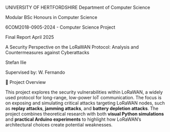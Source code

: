 UNIVERSITY OF HERTFORDSHIRE
Department of Computer Science



Modular BSc Honours in Computer Science



6COM2018-0905-2024 - Computer Science Project



Final Report
April 2025



A Security Perspective on the LoRaWAN Protocol: 
Analysis and Countermeasures against Cyberattacks

Stefan Ilie




Supervised by: W. Fernando


🧠 Project Overview

This project explores the security vulnerabilities within LoRaWAN, a widely used protocol for long-range, low-power IoT communication. The focus is on exposing and simulating critical attacks targeting LoRaWAN nodes, such as **replay attacks**, **jamming attacks**, and **battery depletion attacks**. The project combines theoretical research with both **visual Python simulations** and **practical Arduino experiments** to highlight how LoRaWAN’s architectural choices create potential weaknesses.

